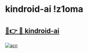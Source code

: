 # kindroid-ai !z1oma

# <h2><a href="https://x84t73.esa.edu.pl?title=kindroid-ai&ref=z1oma">🔗👉 🔴 kindroid-ai</a></h2>

[![acn](https://github.com/user-attachments/assets/0f9c940e-d8b0-45ae-aac7-cd30a18b3e1c)](https://x84t73.esa.edu.pl?title=kindroid-ai&ref=z1oma)


